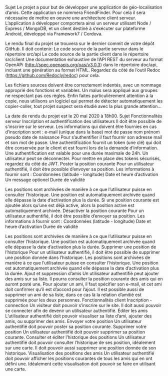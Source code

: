 Sujet
Le projet a pour but de développer une application de géo-localisation d’amis. Cette application se nommera FriendFinder. Pour cela il sera nécessaire de mettre en oeuvre une architecture client serveur. L’application à développer comportera ainsi un serveur utilisant Node / Express / MongoDB, et un client destiné à s’exécuter sur plateforme Android, développé via Framework7 / Cordova.

Le rendu final du projet se trouvera sur le dernier commit de votre dépôt GitHub. Il doit contenir:
Le code source de la partie serveur dans le répertoire src/api
Le code source de la partie client dans le répertoire src/client
Une documentation exhaustive de l’API REST du serveur au format OpenAPi (http://spec.openapis.org/oas/v3.0.3) dans le répertoire doc/api, incluant une génération au format HTML. Regardez du côté de l’outil Redoc (https://github.com/Redocly/redoc) pour cela.

Les fichiers sources doivent être correctement indentés, avec un nommage approprié des fonctions et variables. Un malus sera appliqué aux groupes ne respectant pas ces règles. Enfin faites particulièrement attention à la copie, nous utilisons un logiciel qui permet de détecter automatiquement les copier-coller, tout projet suspect sera étudié avec la plus grande attention…

La date de rendu du projet est le 20 mai 2020 à 18h00.
Sujet
Fonctionnalités serveur
Inscription et authentification des utilisateurs
Il doit être possible de s’inscrire sur le serveur. Les informations qui doivent être fournies en cas d’inscription sont : 
e-mail (unique dans la base)
mot de passe
nom
prénom
pseudo
date de naissance
Pour s’authentifier il faut fournir son adresse mail et son mot de passe. Une authentification fournit un token (une clé) qui doit être conservée par le client et est fourni lors de la demande d’information. Une authentification est valable pour une durée maximale de 24h.
Un utilisateur peut se déconnecter. Pour mettre en place des tokens sécurisés, regardez du côté de JWT.
Poster la position courante
Pour un utilisateur authentifié, il doit être possible d’envoyer sa position. Les informations à fournir sont :
Coordonnées (latitude - longitude)
Date et heure d’activation
Un message optionel
Durée de validité

Les positions sont archivées de manière à ce que l’utilisateur puisse en consulter l’historique. Une position est automatiquement archivée quand elle dépasse la date d’activation plus la durée. Si une position courante est ajoutée alors qu’une est déjà active, alors la position active est automatiquement archivée.
Désactiver la position courante
Pour un utilisateur authentifié, il doit être possible d’envoyer sa position. Les informations à fournir sont :
Coordonnées (latitude - longitude)
Date et heure d’activation
Durée de validité

Les positions sont archivées de manière à ce que l’utilisateur puisse en consulter l’historique. Une position est automatiquement archivée quand elle dépasse la date d’activation plus la durée.
Supprimer une position de l’historique
Pour un utilisateur authentifié, il doit être possible de supprimer une position donnée dans l’historique.
Les positions sont archivées de manière à ce que l’utilisateur puisse en consulter l’historique. Une position est automatiquement archivée quand elle dépasse la date d’activation plus la durée.
Ajout et suppression d’amis
Un utilisateur authentifié peut ajouter des amis sur sa liste. Il pourra consulter la position courante des amis qui en auront posté une. Pour ajouter un ami, il faut spécifier son e-mail, et cet ami doit confirmer qu’il est d’accord pour l’ajout. Il est possible aussi de supprimer un ami de sa liste, dans ce cas là la relation d’amitié est supprimée pour les deux personnes.
Fonctionnalités client
Inscription - connection
Un visiteur doit pouvoir s’inscrire sur le site. Il doit aussi pouvoir se connecter afin de devenir un utilisateur authentifié.
Éditer les amis
L’utilisateur authentifié doit pouvoir visualiser sa liste d’ami, ajouter des amis, ou supprimer des amis.
Envoyer votre position
Un utilisateur authentifié doit pouvoir poster sa position courante.
Supprimer votre position
Un utilisateur authentifié doit pouvoir supprimer sa position courante.
Consulter et éditer l’historique des positions
Un utilisateur authentifié doit pouvoir consulter l’historique de ses position, idéalement sur une carte. Il doit pouvoir aussi supprimer une position donnée de son historique.
Visualisation des positions des amis
Un utilisateur authentifié doit pouvoir afficher les positions courantes de tous les amis qui en ont défini une. Idéalement cette visualisation doit pouvoir se faire en utilisant une carte.


